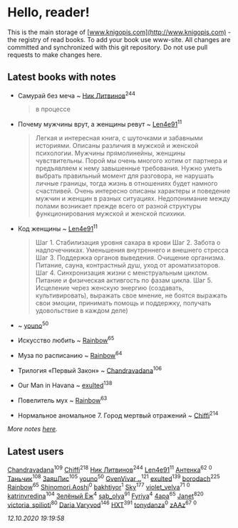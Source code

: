 # Hello, reader!
This is the main storage of [www.knigopis.com](http://www.knigopis.com) - the registry of read books.
To add your book use www-site. All changes are committed and synchronized with this git repository.
Do not use pull requests to make changes here.


## Latest books with notes
* Самурай без меча ~ [Ник Литвинов](users/241/241974816-vkontakte)<sup>244</sup>
    > в процессе

* Почему мужчины врут, а женщины ревут ~ [Len4e91](users/254/254448176-yandex)<sup>11</sup>
    > Легкая и интересная книга, с шуточками и забавными историями. Описаны различия в мужской и женской психологии. Мужчины прямолинейны, женщины чувствительны. Порой мы очень многого хотим от партнера и предъявляем к нему завышенные требования. Нужно уметь выбрать правильный момент для разговора, не нарушать личные границы, тогда жизнь в отношениях будет намного счастливей. Очень интересно описаны характеры и поведение мужчин и женщин в разных ситуациях. Недопонимание между полами возникает прежде всего от разной структуры функционирования мужской и женской психики.

* Код женщины ~ [Len4e91](users/254/254448176-yandex)<sup>11</sup>
    > Шаг 1. Стабилизация уровня сахара в крови
    > Шаг 2. Забота о надпочечниках. Уменьшения внутреннего и внешнего стресса
    > Шаг 3. Поддержка органов выведения. Очищение организма. Питание, сауна, контрастный душ, уход от ароматизаторов. 
    > Шаг 4. Синхронизация жизни с менструальным циклом. Питание и физическая активгость по фазам цикла. 
    > Шаг 5. Исцеление через женскую энергию (создавать, культивировать), выражать свое мнение, не боятся выражать свои эмоции, принимать помощь и поддержку, получать удовольствие в каждом деле)

*  ~ [youno](users/302/302928912-vkontakte)<sup>50</sup>

* Искусство любить ~ [Rainbow](users/109/109787328219839805802-google)<sup>65</sup>

* Муза по расписанию ~ [Rainbow](users/109/109787328219839805802-google)<sup>64</sup>

* Трилогия «Первый Закон» ~ [Chandravadana](users/105/105866022348292919948-google)<sup>106</sup>

* Our Man in Havana ~ [exulted](users/100/100599204551896265722-google)<sup>138</sup>

* Повелитель мух ~ [Rainbow](users/109/109787328219839805802-google)<sup>63</sup>

* Нормальное аномальное 7. Город мертвый отражений ~ [Chiffi](users/105/105831994080785626680-google)<sup>214</sup>


_More notes [here](latest_books_with_notes.md)._


## Latest users
[Chandravadana](users/105/105866022348292919948-google)<sup>109</sup> 
[Chiffi](users/105/105831994080785626680-google)<sup>218</sup> 
[Ник Литвинов](users/241/241974816-vkontakte)<sup>244</sup> 
[Len4e91](users/254/254448176-yandex)<sup>11</sup> 
[Антенка](users/118/118158645037334943900-google)<sup>62</sup> 
[](users/106/106383650641170242772-google)<sup>0</sup> 
[Таньчик](users/209/2096581563762610-facebook)<sup>108</sup> 
[ЗаяцЛис](users/112/112388384595246311466-google)<sup>105</sup> 
[youno](users/302/302928912-vkontakte)<sup>50</sup> 
[GvenVivar ..](users/158/158266434925901-facebook)<sup>121</sup> 
[exulted](users/100/100599204551896265722-google)<sup>139</sup> 
[borodach](users/157/15706320-vkontakte)<sup>225</sup> 
[Rainbow](users/109/109787328219839805802-google)<sup>65</sup> 
[Shinomori.Aoshi](users/942/94290939-yandex)<sup>0</sup> 
[bakhtiyor](users/101/101246770249690626708-google)<sup>1</sup> 
[Sky](users/118/118049897850017649660-googleplus)<sup>177</sup> 
[violet_velva](users/116/116961712580551399099-google)<sup>71</sup> 
[](users/102/102518264971411177101-google)<sup>0</sup> 
[katrinvredina](users/233/2336755-vkontakte)<sup>104</sup> 
[Зелёный Ёж](users/114/114314396404197072995-google)<sup>4</sup> 
[sab_olya](users/139/139338401-vkontakte)<sup>91</sup> 
[Fyriya](users/109/109038786800069495823-google)<sup>4</sup> 
[4apa](users/117/117392596378069249667-google)<sup>65</sup> 
[Janet](users/108/108113656204404967440-google)<sup>820</sup> 
[victoria_spilioti](users/219/219259003-vkontakte)<sup>80</sup> 
[Daria Varyvod](users/829/829893410524253-facebook)<sup>146</sup> 
[HXT](users/100/100002563462782-facebook)<sup>391</sup> 
[tonydanza](users/635/63596061-vkontakte)<sup>0</sup> 
[zAAz](users/202/202248233-vkontakte)<sup>67</sup> 
[](users/102/102344559278955514892-google)<sup>0</sup> 


_12.10.2020 19:19:58_
